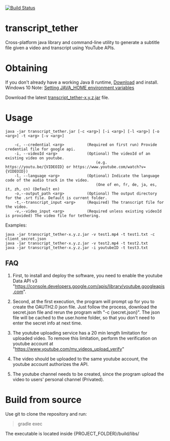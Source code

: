 [![Build Status](https://travis-ci.org/GCRC/transcript_tether.svg?branch=master)](https://travis-ci.org/GCRC/transcript_tether)

# transcript_tether
Cross-platform java library and command-line utility to generate a subtitle file given a video and transcript using YouTube APIs.

# Obtaining
If you don't already have a working Java 8 runtime, [Download](http://www.oracle.com/technetwork/java/javase/jre8-downloads-2133155.html) and install.
Windows 10 Note: [Setting JAVA_HOME environment variables](https://www.mkyong.com/java/how-to-set-java_home-on-windows-10/)

Download the latest [transcript_tether-x.y.z.jar](https://github.com/GCRC/transcript_tether/releases) file.

# Usage
```
java -jar transcript_tether.jar [-c <arg>] [-i <arg>] [-l <arg>] [-o <arg>] -t <arg> [-v <arg>]
       
    -c, --credential <arg>          (Required on first run) Provide credential file for google api.
    -i, --videoId <arg>             (Optional) The videoId of an existing video on youtube.
                                        (e.g. https://youtu.be/{VIDEOID} or https://www.youtube.com/watch?v={VIDEOID})
    -l, --language <arg>            (Optional) Indicate the language code of the audio track in the video.
                                        (One of en, fr, de, ja, es, it, zh, cn) (Default en)
    -o,--output_path <arg>          (Optional) The output directory for the .srt file. Default is current folder.
    -t,--transcript_input <arg>     (Required) The transcript file for the video.
    -v,--video_input <arg>          (Required unless existing videoId is provided) The video file for tethering.
```
Examples:
```
java -jar transcript_tether-x.y.z.jar -v test1.mp4 -t test1.txt -c client_secret.json
java -jar transcript_tether-x.y.z.jar -v test2.mp4 -t test2.txt
java -jar transcript_tether-x.y.z.jar -i youtubeID -t test3.txt
```

## FAQ
1. First, to install and deploy the software, you need to enable the youtube Data API v3 "https://console.developers.google.com/apis/library/youtube.googleapis.com". 

2. Second, at the first execution, the program will prompt up for you to create the OAUTH2.0 json file. Just follow the process, download the secret.json file and rerun the program with "-c {secret.json}". The json file will be cached to the user.home folder, so that you don't need to enter the secret info at next time.

3. The youtube uploading service has a 20 min length limitation for uploaded video. To remove this limitation, perform the verification on youtube account at "https://www.youtube.com/my_videos_upload_verify"

4. The video should be uploaded to the same youtube account, the youtube account authorizes the API.

5. The youtube channel needs to be created, since the program upload the video to users' personal channel (Privated).

# Build from source
Use git to clone the repository and run:

> gradle exec

The executable is located inside {PROJECT_FOLDER}/build/libs/
